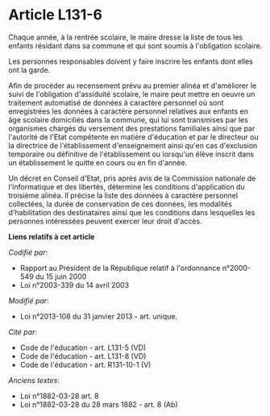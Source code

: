 # Article L131-6

Chaque année, à la rentrée scolaire, le maire dresse la liste de tous les enfants résidant dans sa commune et qui sont soumis
à l'obligation scolaire. 

Les personnes responsables doivent y faire inscrire les enfants dont elles ont la garde. 

Afin de procéder au recensement prévu au premier alinéa et d'améliorer le suivi de l'obligation d'assiduité scolaire, le
maire peut mettre en oeuvre un traitement automatisé de données à caractère personnel où sont enregistrées les données à
caractère personnel relatives aux enfants en âge scolaire domiciliés dans la commune, qui lui sont transmises par les
organismes chargés du versement des prestations familiales ainsi que par l'autorité de l'Etat compétente en matière
d'éducation et par le directeur ou la directrice de l'établissement d'enseignement ainsi qu'en cas d'exclusion temporaire ou
définitive de l'établissement ou lorsqu'un élève inscrit dans un établissement le quitte en cours ou en fin d'année. 

Un décret en Conseil d'Etat, pris après avis de la Commission nationale de l'informatique et des libertés, détermine les
conditions d'application du troisième alinéa. Il précise la liste des données à caractère personnel collectées, la durée de
conservation de ces données, les modalités d'habilitation des destinataires ainsi que les conditions dans lesquelles les
personnes intéressées peuvent exercer leur droit d'accès.

**Liens relatifs à cet article**

_Codifié par_:

  - Rapport au Président de la République relatif à l'ordonnance n°2000-549 du 15 juin 2000
  - Loi n°2003-339 du 14 avril 2003

_Modifié par_:

  - Loi n°2013-108 du 31 janvier 2013 - art. unique.

_Cité par_:

  - Code de l'éducation - art. L131-5 (VD)
  - Code de l'éducation - art. L131-8 (VD)
  - Code de l'éducation - art. R131-10-1 (V)

_Anciens textes_:

  - Loi n°1882-03-28 art. 8
  - Loi n°1882-03-28 du 28 mars 1882 - art. 8 (Ab)
